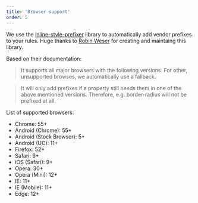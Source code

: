 ```yaml
---
title: 'Browser support'
order: 5
---
```


We use the [inline-style-prefixer](https://inline-style-prefixer.js.org/) library to automatically add vendor prefixes to your rules. Huge thanks to [Robin Weser](https://twitter.com/robinweser) for creating and maintaing this library.

Based on their documentation:
> It supports all major browsers with the following versions. For other, unsupported browses, we automatically use a fallback.

> It will only add prefixes if a property still needs them in one of the above mentioned versions.
Therefore, e.g. border-radius will not be prefixed at all.

List of supported browsers:
- Chrome: 55+
- Android (Chrome): 55+
- Android (Stock Browser): 5+
- Android (UC): 11+
- Firefox: 52+
- Safari: 9+
- iOS (Safari): 9+
- Opera: 30+
- Opera (Mini): 12+
- IE: 11+
- IE (Mobile): 11+
- Edge: 12+

